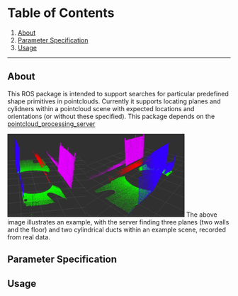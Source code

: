 # Table of Contents
1. [About](#about)
2. [Parameter Specification](#parameter-specification)
3. [Usage](#usage)

***

## About
This ROS package is intended to support searches for particular predefined shape primitives in pointclouds. Currently it supports locating planes and cylidners within a pointcloud scene with expected locations and orientations (or without these specified). This package depends on the [pointcloud_processing_server](https://github.com/UTNuclearRoboticsPublic/pointcloud_processing_server)

<img src=images/tunnel_inspection.png width="400">
The above image illustrates an example, with the server finding three planes (two walls and the floor) and two cylindrical ducts within an example scene, recorded from real data. 

## Parameter Specification

## Usage

